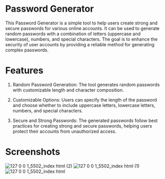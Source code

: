 # Password Generator
This Password Generator is a simple tool to help users create strong and secure passwords for various online accounts. It can be used to generate random passwords with a combination of letters (uppercase and lowercase), numbers, and special characters. The goal is to enhance the security of user accounts by providing a reliable method for generating complex passwords.

# Features
1) Random Password Generation: The tool generates random passwords with customizable length and character composition.

2) Customizable Options: Users can specify the length of the password and choose whether to include uppercase letters, lowercase letters, numbers, and special characters.

3) Secure and Strong Passwords: The generated passwords follow best practices for creating strong and secure passwords, helping users protect their accounts from unauthorized access.

# Screenshots
![127 0 0 1_5502_index html (2)](https://github.com/yashraj1296/Password-Genrator/assets/77559949/daaca3a8-b82d-4c4b-9efa-4ec4eda8eb73)
![127 0 0 1_5502_index html (1)](https://github.com/yashraj1296/Password-Genrator/assets/77559949/13ecf7d7-f131-4534-8629-6537f84bc832)
![127 0 0 1_5502_index html](https://github.com/yashraj1296/Password-Genrator/assets/77559949/cf12b0d0-bce8-4355-95e5-c4b078503bdc)
